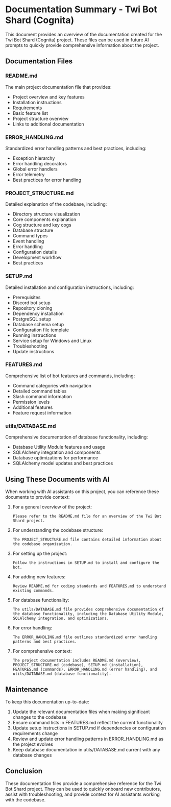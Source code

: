 # Documentation Summary - Twi Bot Shard (Cognita)

This document provides an overview of the documentation created for the Twi Bot Shard (Cognita) project. These files can be used in future AI prompts to quickly provide comprehensive information about the project.

## Documentation Files

### README.md

The main project documentation file that provides:
- Project overview and key features
- Installation instructions
- Requirements
- Basic feature list
- Project structure overview
- Links to additional documentation

### ERROR_HANDLING.md

Standardized error handling patterns and best practices, including:
- Exception hierarchy
- Error handling decorators
- Global error handlers
- Error telemetry
- Best practices for error handling

### PROJECT_STRUCTURE.md

Detailed explanation of the codebase, including:
- Directory structure visualization
- Core components explanation
- Cog structure and key cogs
- Database structure
- Command types
- Event handling
- Error handling
- Configuration details
- Development workflow
- Best practices

### SETUP.md

Detailed installation and configuration instructions, including:
- Prerequisites
- Discord bot setup
- Repository cloning
- Dependency installation
- PostgreSQL setup
- Database schema setup
- Configuration file template
- Running instructions
- Service setup for Windows and Linux
- Troubleshooting
- Update instructions

### FEATURES.md

Comprehensive list of bot features and commands, including:
- Command categories with navigation
- Detailed command tables
- Slash command information
- Permission levels
- Additional features
- Feature request information

### utils/DATABASE.md

Comprehensive documentation of database functionality, including:
- Database Utility Module features and usage
- SQLAlchemy integration and components
- Database optimizations for performance
- SQLAlchemy model updates and best practices

## Using These Documents with AI

When working with AI assistants on this project, you can reference these documents to provide context:

1. For a general overview of the project:
   ```
   Please refer to the README.md file for an overview of the Twi Bot Shard project.
   ```

2. For understanding the codebase structure:
   ```
   The PROJECT_STRUCTURE.md file contains detailed information about the codebase organization.
   ```

3. For setting up the project:
   ```
   Follow the instructions in SETUP.md to install and configure the bot.
   ```

4. For adding new features:
   ```
   Review README.md for coding standards and FEATURES.md to understand existing commands.
   ```

5. For database functionality:
   ```
   The utils/DATABASE.md file provides comprehensive documentation of the database functionality, including the Database Utility Module, SQLAlchemy integration, and optimizations.
   ```

6. For error handling:
   ```
   The ERROR_HANDLING.md file outlines standardized error handling patterns and best practices.
   ```

7. For comprehensive context:
   ```
   The project documentation includes README.md (overview), PROJECT_STRUCTURE.md (codebase), SETUP.md (installation), FEATURES.md (commands), ERROR_HANDLING.md (error handling), and utils/DATABASE.md (database functionality).
   ```

## Maintenance

To keep this documentation up-to-date:

1. Update the relevant documentation files when making significant changes to the codebase
2. Ensure command lists in FEATURES.md reflect the current functionality
3. Update setup instructions in SETUP.md if dependencies or configuration requirements change
4. Review and update error handling patterns in ERROR_HANDLING.md as the project evolves
5. Keep database documentation in utils/DATABASE.md current with any database changes

## Conclusion

These documentation files provide a comprehensive reference for the Twi Bot Shard project. They can be used to quickly onboard new contributors, assist with troubleshooting, and provide context for AI assistants working with the codebase.
